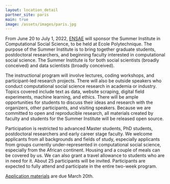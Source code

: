 ```yaml
---
layout: location_detail
partner_site: paris
main: true
image: /assets/images/paris.jpg
---
```


From June 20 to July 1, 2022, [ENSAE](https://www.ensae.fr/en/) will sponsor the Summer Institute in Computational Social Science, to be held at Ecole Polytechnique. The purpose of the Summer Institute is to bring together graduate students, postdoctoral researchers, and beginning faculty interested in computational social science. The Summer Institute is for both social scientists (broadly conceived) and data scientists (broadly conceived).

The instructional program will involve lectures, coding workshops, and participant-led research projects. There will also be outside speakers who conduct computational social science research in academia or industry. Topics covered include text as data, website scraping, digital field experiments, machine learning, and ethics. There will be ample opportunities for students to discuss their ideas and research with the organizers, other participants, and visiting speakers. Because we are committed to open and reproducible research, all materials created by faculty and students for the Summer Institute will be released open source.

Participation is restricted to advanced Master students, PhD students, postdoctoral researchers and early career stage faculty. We welcome applicants from all backgrounds and fields of study, especially applicants from groups currently under-represented in computational social science, especially from the African continent. Housing and a couple of meals can be covered by us. We can also grant a travel allowance to students who are in need for it. About 25 participants will be invited. Participants are expected to fully attend and participate in the entire two-week program.

[Application materials](https://compsocialscience.github.io/summer-institute/2022/paris/apply) are due March 20th.
